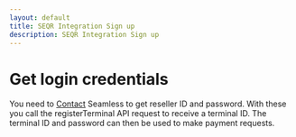 ```yaml
---
layout: default
title: SEQR Integration Sign up
description: SEQR Integration Sign up
---
```


# Get login credentials

You need to [Contact](/contact) Seamless to get reseller ID and password. With these you call the registerTerminal API request to receive a terminal ID. The terminal ID and password can then be used to make payment requests.









